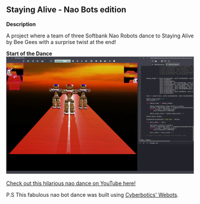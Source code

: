 ## Staying Alive - Nao Bots edition

**Description**

A project where a team of three Softbank Nao Robots dance to Staying Alive by Bee Gees with a surprise twist at the end!

**Start of the Dance**
![](./Start.png)


[Check out this hilarious nao dance on YouTube here!](https://youtu.be/RYlMxF-Qrls)

P.S This fabulous nao bot dance was built using [Cyberbotics' Webots](https://www.cyberbotics.com/#cyberbotics).
